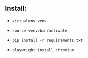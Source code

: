 ## Install:
- `virtualenv venv`
- `source venv/bin/activate`

- `pip install -r requirements.txt`
- `playwright install chromium`
